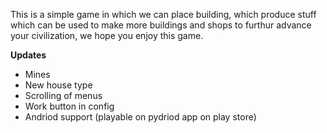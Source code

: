 This is a simple game in which we can place building, which produce stuff which can be used to make more buildings and shops to furthur advance your civilization, we hope you enjoy this game.

**Updates** 
+ Mines
+ New house type
+ Scrolling of menus
+ Work button in config
+ Andriod support (playable on pydriod app on play store)
